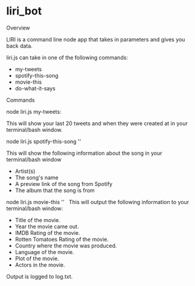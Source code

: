 # liri_bot
Overview

LIRI is a command line node app that takes in parameters and gives you back data.

liri.js can take in one of the following commands:

* my-tweets
* spotify-this-song
* movie-this
* do-what-it-says

Commands

node liri.js my-tweets: 

This will show your last 20 tweets and when they were created at in your terminal/bash window.


node liri.js spotify-this-song '<song name here>'

This will show the following information about the song in your terminal/bash window
* Artist(s)
* The song's name
* A preview link of the song from Spotify
* The album that the song is from

node liri.js movie-this '<movie name here>'
  
This will output the following information to your terminal/bash window:
   * Title of the movie.
   * Year the movie came out.
   * IMDB Rating of the movie.
   * Rotten Tomatoes Rating of the movie.
   * Country where the movie was produced.
   * Language of the movie.
   * Plot of the movie.
   * Actors in the movie.


Output is logged to log.txt.
